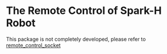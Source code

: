 # The Remote Control of Spark-H Robot
This package is not completely developed, please refer to [remote_control_socket](https://github.com/HenryWJL/remote_control_socket)
